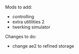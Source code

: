 Mods to add:
  - controlling
  - extra utililities 2
  - twerking simulator


Changes to do:
  - change ae2 to refined storage
